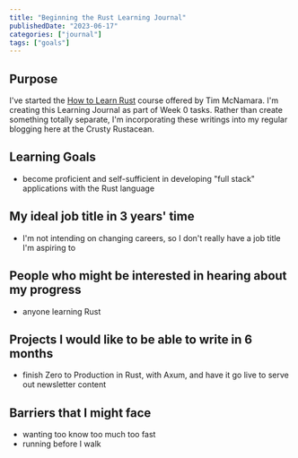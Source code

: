 ```yaml
---
title: "Beginning the Rust Learning Journal"
publishedDate: "2023-06-17"
categories: ["journal"]
tags: ["goals"]
---
```


## Purpose

I've started the [How to Learn Rust](https://learning.accelerant.dev/how-to-learn-rust) course offered by Tim McNamara. I'm creating this Learning Journal as part of Week 0 tasks. Rather than create something totally separate, I'm incorporating these writings into my regular blogging here at the Crusty Rustacean.

## Learning Goals

- become proficient and self-sufficient in developing "full stack" applications with the Rust language

## My ideal job title in 3 years' time

- I'm not intending on changing careers, so I don't really have a job title I'm aspiring to

## People who might be interested in hearing about my progress

- anyone learning Rust

## Projects I would like to be able to write in 6 months

- finish Zero to Production in Rust, with Axum, and have it go live to serve out newsletter content

## Barriers that I might face

- wanting too know too much too fast
- running before I walk
